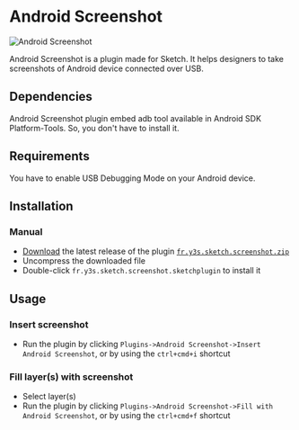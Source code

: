 # Android Screenshot
![Android Screenshot](https://raw.githubusercontent.com/sylvainleris/fr.y3s.sketch.screenshot/master/images/logo.png)

Android Screenshot is a plugin made for Sketch. It helps designers to take screenshots of Android device connected over USB.
## Dependencies
Android Screenshot plugin embed adb tool available in Android SDK Platform-Tools. So, you don't have to install it.
## Requirements
You have to enable USB Debugging Mode on your Android device.
## Installation
### Manual
* [Download](https://raw.githubusercontent.com/sylvainleris/fr.y3s.sketch.screenshot/releases/latest) the latest release of the plugin [`fr.y3s.sketch.screenshot.zip`](https://raw.githubusercontent.com/sylvainleris/fr.y3s.sketch.screenshot/releases/latest)
* Uncompress the downloaded file
* Double-click `fr.y3s.sketch.screenshot.sketchplugin` to install it
## Usage
### Insert screenshot
* Run the plugin by clicking `Plugins->Android Screenshot->Insert Android Screenshot`, or by using the `ctrl+cmd+i` shortcut
### Fill layer(s) with screenshot
* Select layer(s)
* Run the plugin by clicking `Plugins->Android Screenshot->Fill with Android Screenshot`, or by using the `ctrl+cmd+f` shortcut